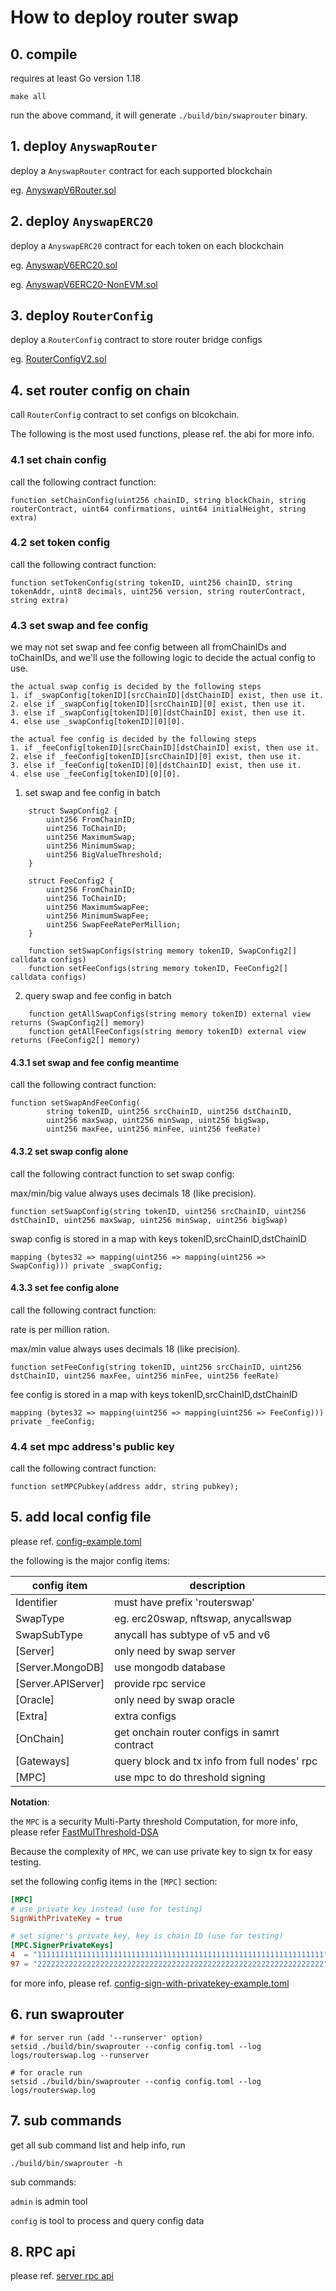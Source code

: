 # How to deploy router swap

## 0. compile

requires at least Go version 1.18

```shell
make all
```
run the above command, it will generate `./build/bin/swaprouter` binary.

## 1. deploy `AnyswapRouter`

deploy a `AnyswapRouter` contract for each supported blockchain

eg. [AnyswapV6Router.sol](https://github.com/anyswap/anyswap-v1-core/blob/master/contracts/AnyswapV6Router.sol)

## 2. deploy `AnyswapERC20`

deploy a `AnyswapERC20` contract for each token on each blockchain

eg. [AnyswapV6ERC20.sol](https://github.com/anyswap/anyswap-v1-core/blob/master/contracts/AnyswapV6ERC20.sol)

eg. [AnyswapV6ERC20-NonEVM.sol](https://github.com/anyswap/anyswap-v1-core/blob/master/contracts/AnyswapV6ERC20-NonEVM.sol)

## 3. deploy `RouterConfig`

deploy a `RouterConfig` contract to store router bridge configs

eg. [RouterConfigV2.sol](https://github.com/anyswap/router-config/blob/main/contracts/RouterConfigV2.sol)

## 4. set router config on chain

call `RouterConfig` contract to set configs on blcokchain.

The following is the most used functions, please ref. the abi for more info.

### 4.1 set chain config

call the following contract function:

```solidity
function setChainConfig(uint256 chainID, string blockChain, string routerContract, uint64 confirmations, uint64 initialHeight, string extra)
```

### 4.2 set token config

call the following contract function:

```solidity
function setTokenConfig(string tokenID, uint256 chainID, string tokenAddr, uint8 decimals, uint256 version, string routerContract, string extra)
```

### 4.3 set swap and fee config

we may not set swap and fee config between all fromChainIDs and toChainIDs,
and we'll use the following logic to decide the actual config to use.

```text
the actual swap config is decided by the following steps
1. if _swapConfig[tokenID][srcChainID][dstChainID] exist, then use it.
2. else if _swapConfig[tokenID][srcChainID][0] exist, then use it.
3. else if _swapConfig[tokenID][0][dstChainID] exist, then use it.
4. else use _swapConfig[tokenID][0][0].
```

```text
the actual fee config is decided by the following steps
1. if _feeConfig[tokenID][srcChainID][dstChainID] exist, then use it.
2. else if _feeConfig[tokenID][srcChainID][0] exist, then use it.
3. else if _feeConfig[tokenID][0][dstChainID] exist, then use it.
4. else use _feeConfig[tokenID][0][0].
```

1. set swap and fee config in batch

```solidity
    struct SwapConfig2 {
        uint256 FromChainID;
        uint256 ToChainID;
        uint256 MaximumSwap;
        uint256 MinimumSwap;
        uint256 BigValueThreshold;
    }

    struct FeeConfig2 {
        uint256 FromChainID;
        uint256 ToChainID;
        uint256 MaximumSwapFee;
        uint256 MinimumSwapFee;
        uint256 SwapFeeRatePerMillion;
    }

    function setSwapConfigs(string memory tokenID, SwapConfig2[] calldata configs)
    function setFeeConfigs(string memory tokenID, FeeConfig2[] calldata configs)
```

2. query swap and fee config in batch

```solidity
    function getAllSwapConfigs(string memory tokenID) external view returns (SwapConfig2[] memory)
    function getAllFeeConfigs(string memory tokenID) external view returns (FeeConfig2[] memory)
```

#### 4.3.1 set swap and fee config meantime

call the following contract function:

```solidity
function setSwapAndFeeConfig(
        string tokenID, uint256 srcChainID, uint256 dstChainID,
        uint256 maxSwap, uint256 minSwap, uint256 bigSwap,
        uint256 maxFee, uint256 minFee, uint256 feeRate)
```

#### 4.3.2 set swap config alone

call the following contract function to set swap config:

max/min/big value always uses decimals 18 (like precision).

```solidity
function setSwapConfig(string tokenID, uint256 srcChainID, uint256 dstChainID, uint256 maxSwap, uint256 minSwap, uint256 bigSwap)
```

swap config is stored in a map with keys tokenID,srcChainID,dstChainID
```solidity
mapping (bytes32 => mapping(uint256 => mapping(uint256 => SwapConfig))) private _swapConfig;
```

#### 4.3.3 set fee config alone

call the following contract function:

rate is per million ration.

max/min value always uses decimals 18 (like precision).

```solidity
function setFeeConfig(string tokenID, uint256 srcChainID, uint256 dstChainID, uint256 maxFee, uint256 minFee, uint256 feeRate)
```

fee config is stored in a map with keys tokenID,srcChainID,dstChainID
```solidity
mapping (bytes32 => mapping(uint256 => mapping(uint256 => FeeConfig))) private _feeConfig;
```

### 4.4 set mpc address's public key

call the following contract function:

```solidity
function setMPCPubkey(address addr, string pubkey);
```

## 5. add local config file

please ref. [config-example.toml](https://github.com/anyswap/CrossChain-Router/blob/main/params/config-example.toml)

the following is the major config items:

| config item | description |
| --------------- | --------------- |
| Identifier | must have prefix 'routerswap' |
| SwapType | eg. erc20swap, nftswap, anycallswap |
| SwapSubType | anycall has subtype of v5 and v6 |
| [Server] | only need by swap server |
| [Server.MongoDB] | use mongodb database |
| [Server.APIServer] | provide rpc service |
| [Oracle] | only need by swap oracle |
| [Extra] | extra configs |
| [OnChain] | get onchain router configs in samrt contract |
| [Gateways] | query block and tx info from full nodes' rpc |
| [MPC] | use mpc to do threshold signing |

**Notation**:

the `MPC` is a security Multi-Party threshold Computation,
for more info, please refer [FastMulThreshold-DSA](https://github.com/anyswap/FastMulThreshold-DSA)

Because the complexity of `MPC`, we can use private key to sign tx for easy testing.

set the following config items in the `[MPC]` section:

```toml
[MPC]
# use private key instead (use for testing)
SignWithPrivateKey = true

# set signer's private key, key is chain ID (use for testing)
[MPC.SignerPrivateKeys]
4  = "1111111111111111111111111111111111111111111111111111111111111111"
97 = "2222222222222222222222222222222222222222222222222222222222222222"
```

for more info, please ref. [config-sign-with-privatekey-example.toml](https://github.com/anyswap/CrossChain-Router/blob/main/params/config-sign-with-privatekey-example.toml)

## 6. run swaprouter

```shell
# for server run (add '--runserver' option)
setsid ./build/bin/swaprouter --config config.toml --log logs/routerswap.log --runserver

# for oracle run
setsid ./build/bin/swaprouter --config config.toml --log logs/routerswap.log
```

## 7. sub commands

get all sub command list and help info, run

```shell
./build/bin/swaprouter -h
```

sub commands:

`admin` is admin tool

`config` is tool to process and query config data

## 8. RPC api

please ref. [server rpc api](https://github.com/anyswap/CrossChain-Router/blob/main/rpc/README.md)
